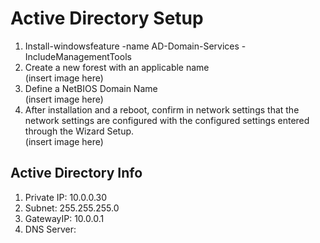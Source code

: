 # Active Directory Setup
1)  Install-windowsfeature -name AD-Domain-Services -IncludeManagementTools
2)  Create a new forest with an applicable name  
(insert image here)  
3)  Define a NetBIOS Domain Name  
(insert image here)  
4)  After installation and a reboot, confirm in network settings that the network settings are configured with the configured settings entered through the Wizard Setup.  
(insert image here)  


## Active Directory Info
1)  Private IP: 10.0.0.30
2)  Subnet:  255.255.255.0  
3)  GatewayIP:  10.0.0.1
4)  DNS Server:  
